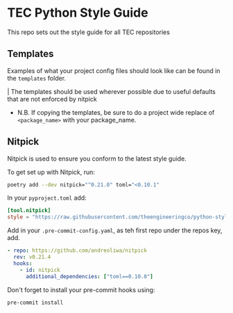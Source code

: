 # TEC Python Style Guide

This repo sets out the style guide for all TEC repositories

## Templates

Examples of what your project config files should look like can be found in the
`templates` folder.

| The templates should be used wherever possible due to useful defaults that are not enforced by nitpick

- N.B. If copying the templates, be sure to do a project wide replace of
  `<package_name>` with your package_name.

## Nitpick

Nitpick is used to ensure you conform to the latest style guide.

To get set up with Nitpick, run:

```bash
poetry add --dev nitpick="^0.21.0" toml="<0.10.1"
```

In your `pyproject.toml` add:

```toml
[tool.nitpick]
style = "https://raw.githubusercontent.com/theengineeringco/python-styleguide/master/TEC-style.toml"
```

Add in your `.pre-commit-config.yaml`, as teh first repo under the repos key, add.

```yaml
- repo: https://github.com/andreoliwa/nitpick
  rev: v0.21.4
  hooks:
    - id: nitpick
      additional_dependencies: ["toml==0.10.0"]
```

Don't forget to install your pre-commit hooks using:

```bash
pre-commit install
```
